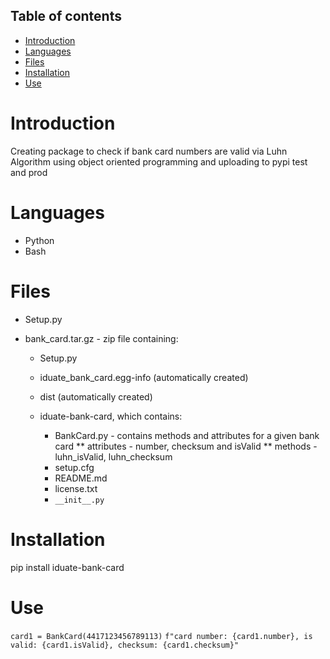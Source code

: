 ## Table of contents
* [Introduction](#introduction)
* [Languages](#languages)
* [Files](#files)
* [Installation](#installation)
* [Use](#use)

# Introduction
Creating package to check if bank card numbers are valid via Luhn Algorithm using object oriented programming and uploading to pypi test and prod

# Languages
* Python
* Bash

# Files
* Setup.py

* bank_card.tar.gz - zip file containing:
   * Setup.py
   * iduate_bank_card.egg-info (automatically created)
   * dist (automatically created)
   * iduate-bank-card, which contains:

      * BankCard.py - contains methods and attributes for a given bank card
        ** attributes - number, checksum and isValid
        ** methods - luhn_isValid, luhn_checksum
      * setup.cfg
      * README.md
      * license.txt
      * ```__init__.py```

# Installation
pip install iduate-bank-card

# Use
```card1 = BankCard(4417123456789113)```
```f"card number: {card1.number}, is valid: {card1.isValid}, checksum: {card1.checksum}"```


